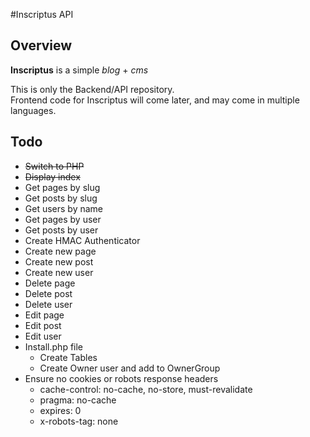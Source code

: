 #Inscriptus API

## Overview

**Inscriptus** is a simple _blog_ + _cms_

This is only the Backend/API repository.  
Frontend code for Inscriptus will come later, and may come in multiple languages.  

## Todo

* ~~Switch to PHP~~
* ~~Display index~~
* Get pages by slug
* Get posts by slug
* Get users by name
* Get pages by user
* Get posts by user
* Create HMAC Authenticator
* Create new page
* Create new post
* Create new user
* Delete page
* Delete post
* Delete user
* Edit page
* Edit post
* Edit user
* Install.php file
    * Create Tables
    * Create Owner user and add to OwnerGroup
* Ensure no cookies or robots response headers
    * cache-control: no-cache, no-store, must-revalidate
    * pragma: no-cache
    * expires: 0
    * x-robots-tag: none
